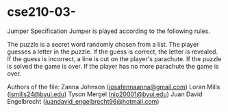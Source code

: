 # cse210-03-
Jumper Specification
Jumper is played according to the following rules.

The puzzle is a secret word randomly chosen from a list.
The player guesses a letter in the puzzle.
If the guess is correct, the letter is revealed.
If the guess is incorrect, a line is cut on the player's parachute.
If the puzzle is solved the game is over.
If the player has no more parachute the game is over.

Authors of the file:
Zanna Johnson (josafennaanna@gmail.com)
Loran Mills   (lsmills24@byui.edu)
Tyson Mergel   (nip20001@byui.edu)
Juan David Engelbrecht (juandavid_engelbrecht96@hotmail.com)